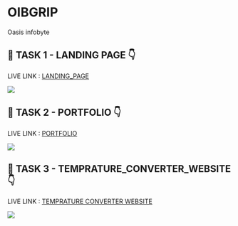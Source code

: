 # OIBGRIP
Oasis infobyte

## 🔗 TASK 1 - LANDING PAGE  👇  

LIVE LINK : [LANDING_PAGE](https://1472abhi.github.io/OIBGRIP/LandingPage)

<img src = "https://user-images.githubusercontent.com/73097560/115834477-dbab4500-a447-11eb-908a-139a6edaec5c.gif">


## 🔗 TASK 2 - PORTFOLIO  👇

LIVE LINK : [PORTFOLIO](https://1472abhi.github.io/OIBGRIP/portfolio)

<img src = "https://user-images.githubusercontent.com/73097560/115834477-dbab4500-a447-11eb-908a-139a6edaec5c.gif">


## 🔗 TASK 3 - TEMPRATURE_CONVERTER_WEBSITE  👇
LIVE LINK : [TEMPRATURE CONVERTER WEBSITE](https://1472abhi.github.io/OIBGRIP/temp_converter)

<img src = "https://user-images.githubusercontent.com/73097560/115834477-dbab4500-a447-11eb-908a-139a6edaec5c.gif">

